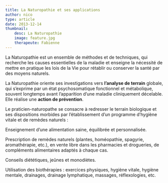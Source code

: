```yaml
---
title: La Naturopathie et ses applications
author: nico
type: article
date: 2013-12-14
thumbnail:
    desc: La Naturopathie
    image: feature.jpg
    therapeute: Fabienne
---
```


La Naturopathie est un ensemble de méthodes et de techniques, qui recherche les causes essentielles de la maladie et enseigne la nécessité de mettre en pratique les lois de la Vie pour rétablir ou conserver la santé par des moyens naturels.

La Naturopathie oriente ses investigations vers **l’analyse de terrain** globale, qui s’exprime par un état psychosomatique fonctionnel et métabolique, souvent longtemps avant l’apparition d’une maladie cliniquement décelable. Elle réalise une **action de prévention**.

Le praticien-naturopathe se consacre à redresser le terrain biologique et ses dispositions morbides par l’établissement d’un programme d’hygiène vitale et de remèdes naturels :

Enseignement d’une alimentation saine, équilibrée et personnalisée.

Prescription de remèdes naturels (plantes, homéopathie, spagyrie, aromathérapie, etc.), en vente libre dans les pharmacies et drogueries, de compléments alimentaires adaptés à chaque cas.

Conseils diététiques, jeûnes et monodiètes.

Utilisation des biothérapies : exercices physiques, hygiène vitale, hygiène mentale, drainages, drainage lymphatique, massages, réflexologies, etc.
